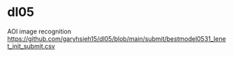 # dl05
AOI image recognition
https://github.com/garyhsieh15/dl05/blob/main/submit/bestmodel0531_lenet_init_submit.csv
